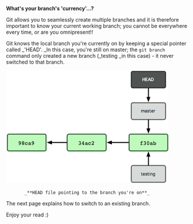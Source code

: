 **What's your branch's 'currency'...?**

Git allows you to seamlessly create multiple branches and it is therefore important to know your current working branch; you cannot be everywhere every time, or are you omnipresent!!

Git knows the local branch you're currently on by keeping a special pointer called \_'HEAD'. \_In this case, you're still on master; the `git branch` command only created a new branch \(\_testing \_in this case\) - it never switched to that branch.



![](/assets/head.png)



           _**HEAD file pointing to the branch you're on**_



The next page explains how to switch to an existing branch.

Enjoy your read :\)

